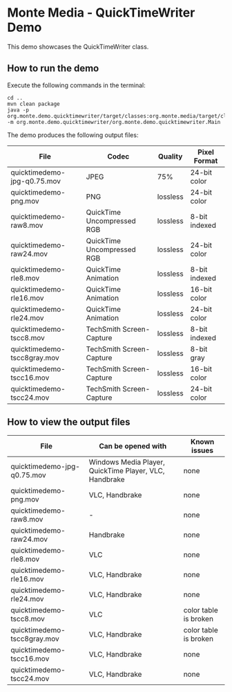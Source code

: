 # Monte Media - QuickTimeWriter Demo

This demo showcases the QuickTimeWriter class.

## How to run the demo

Execute the following commands in the terminal:

```console
cd ..
mvn clean package
java -p org.monte.demo.quicktimewriter/target/classes:org.monte.media/target/classes -m org.monte.demo.quicktimewriter/org.monte.demo.quicktimewriter.Main
```

The demo produces the following output files:

| File                        | Codec                      | Quality  | Pixel Format  |
|-----------------------------|----------------------------|----------|---------------|
| quicktimedemo-jpg-q0.75.mov | JPEG                       | 75%      | 24-bit color  |
| quicktimedemo-png.mov       | PNG                        | lossless | 24-bit color  |
| quicktimedemo-raw8.mov      | QuickTime Uncompressed RGB | lossless | 8-bit indexed |
| quicktimedemo-raw24.mov     | QuickTime Uncompressed RGB | lossless | 24-bit color  |
| quicktimedemo-rle8.mov      | QuickTime Animation        | lossless | 8-bit indexed |
| quicktimedemo-rle16.mov     | QuickTime Animation        | lossless | 16-bit color  |
| quicktimedemo-rle24.mov     | QuickTime Animation        | lossless | 24-bit color  |
| quicktimedemo-tscc8.mov     | TechSmith Screen-Capture   | lossless | 8-bit indexed |
| quicktimedemo-tscc8gray.mov | TechSmith Screen-Capture   | lossless | 8-bit gray    |
| quicktimedemo-tscc16.mov    | TechSmith Screen-Capture   | lossless | 16-bit color  |
| quicktimedemo-tscc24.mov    | TechSmith Screen-Capture   | lossless | 24-bit color  |

## How to view the output files

| File                        | Can be opened with                                     | Known issues          |
|-----------------------------|--------------------------------------------------------|-----------------------|
| quicktimedemo-jpg-q0.75.mov | Windows Media Player, QuickTime Player, VLC, Handbrake | none                  |
| quicktimedemo-png.mov       | VLC, Handbrake                                         | none                  |
| quicktimedemo-raw8.mov      | -                                                      | none                  |
| quicktimedemo-raw24.mov     | Handbrake                                              | none                  |
| quicktimedemo-rle8.mov      | VLC                                                    | none                  |
| quicktimedemo-rle16.mov     | VLC, Handbrake                                         | none                  |
| quicktimedemo-rle24.mov     | VLC, Handbrake                                         | none                  |
| quicktimedemo-tscc8.mov     | VLC                                                    | color table is broken |
| quicktimedemo-tscc8gray.mov | VLC, Handbrake                                         | color table is broken |
| quicktimedemo-tscc16.mov    | VLC, Handbrake                                         | none                  |
| quicktimedemo-tscc24.mov    | VLC, Handbrake                                         | none                  |



